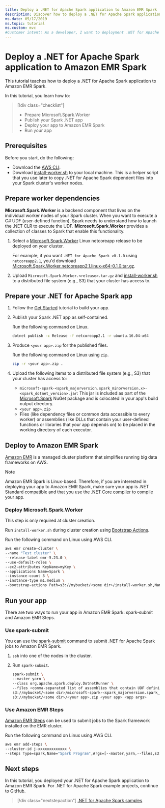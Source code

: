 ```yaml
---
title: Deploy a .NET for Apache Spark application to Amazon EMR Spark
description: Discover how to deploy a .NET for Apache Spark application to Amazon EMR Spark.
ms.date: 05/17/2019
ms.topic: tutorial
ms.custom: mvc
#Customer intent: As a developer, I want to deployment .NET for Apache Spark application to Amazon EMR Spark.
---
```


# Deploy a .NET for Apache Spark application to Amazon EMR Spark

This tutorial teaches how to deploy a .NET for Apache Spark application to Amazon EMR Spark.

In this tutorial, you learn how to:

> [!div class="checklist"]
> * Prepare Microsoft.Spark.Worker
> * Publish your Spark .NET app
> * Deploy your app to Amazon EMR Spark
> * Run your app

## Prerequisites

Before you start, do the following:

* Download the [AWS CLI](https://aws.amazon.com/cli/).
* Download [install-worker.sh](https://github.com/dotnet/spark/blob/master/deployment/install-worker.sh) to your local machine. This is a helper script that you use later to copy .NET for Apache Spark dependent files into your Spark cluster's worker nodes.

## Prepare worker dependencies

**Microsoft.Spark.Worker** is a backend component that lives on the individual worker nodes of your Spark cluster. When you want to execute a C# UDF (user-defined function), Spark needs to understand how to launch the .NET CLR to execute the UDF. **Microsoft.Spark.Worker** provides a collection of classes to Spark that enable this functionality.

1. Select a [Microsoft.Spark.Worker](https://github.com/dotnet/spark/releases) Linux netcoreapp release to be deployed on your cluster.

   For example, if you want `.NET for Apache Spark v0.1.0` using `netcoreapp2.1`, you'd download [Microsoft.Spark.Worker.netcoreapp2.1.linux-x64-0.1.0.tar.gz](https://github.com/dotnet/spark/releases/download/v0.1.0/Microsoft.Spark.Worker.netcoreapp2.1.linux-x64-0.1.0.tar.gz).

2. Upload `Microsoft.Spark.Worker.<release>.tar.gz` and [install-worker.sh](https://github.com/dotnet/spark/blob/master/deployment/install-worker.sh) to a distributed file system (e.g., S3) that your cluster has access to.

## Prepare your .NET for Apache Spark app

1. Follow the [Get Started](get-started.md) tutorial to build your app.

2. Publish your Spark .NET app as self-contained.

   Run the following command on Linux.

   ```bash
   dotnet publish -c Release -f netcoreapp2.1 -r ubuntu.16.04-x64
   ```

3. Produce `<your app>.zip` for the published files.

   Run the following command on Linux using `zip`.

   ```bash
   zip -r <your app>.zip .
   ```

4. Upload the following items to a distributed file system (e.g., S3) that your cluster has access to:

   * `microsoft-spark-<spark_majorversion.spark_minorversion.x>-<spark_dotnet_version>.jar`: This jar is included as part of the [Microsoft.Spark](https://www.nuget.org/packages/Microsoft.Spark/) NuGet package and is colocated in your app's build output directory.
   * `<your app>.zip`
   * Files (like dependency files or common data accessible to every worker) or assemblies (like DLLs that contain your user-defined functions or libraries that your app depends on) to be placed in the working directory of each executor.

## Deploy to Amazon EMR Spark

[Amazon EMR](https://docs.aws.amazon.com/emr/latest/ManagementGuide/emr-what-is-emr.html) is a managed cluster platform that simplifies running big data frameworks on AWS.

> [!NOTE] 
> Amazon EMR Spark is Linux-based. Therefore, if you are interested in deploying your app to Amazon EMR Spark, make sure your app is .NET Standard compatible and that you use the [.NET Core compiler](https://dotnet.microsoft.com/download) to compile your app.

### Deploy Microsoft.Spark.Worker

This step is only required at cluster creation.

Run `install-worker.sh` during cluster creation using [Bootstrap Actions](https://docs.aws.amazon.com/emr/latest/ManagementGuide/emr-plan-bootstrap.html).

Run the following command on Linux using AWS CLI.

```bash
aws emr create-cluster \
--name "Test cluster" \
--release-label emr-5.23.0 \
--use-default-roles \
--ec2-attributes KeyName=myKey \
--applications Name=Spark \
--instance-count 3 \
--instance-type m1.medium \
--bootstrap-actions Path=s3://mybucket/<some dir>/install-worker.sh,Name="Install Microsoft.Spark.Worker",Args=["aws","s3://mybucket/<some dir>/Microsoft.Spark.Worker.<release>.tar.gz","/usr/local/bin"]
```

## Run your app

There are two ways to run your app in Amazon EMR Spark: spark-submit and Amazon EMR Steps.

### Use spark-submit

You can use the [spark-submit](https://spark.apache.org/docs/latest/submitting-applications.html) command to submit .NET for Apache Spark jobs to Amazon EMR Spark.

1. `ssh` into one of the nodes in the cluster.

2. Run `spark-submit`.

   ```bash
   spark-submit \
   --master yarn \
   --class org.apache.spark.deploy.DotnetRunner \
   --files <comma-separated list of assemblies that contain UDF definitions, if any> \
   s3://mybucket/<some dir>/microsoft-spark-<spark_majorversion.spark_minorversion.x>-<spark_dotnet_version>.jar \
   s3://mybucket/<some dir>/<your app>.zip <your app> <app args>
   ```

### Use Amazon EMR Steps

[Amazon EMR Steps](https://docs.aws.amazon.com/emr/latest/ReleaseGuide/emr-spark-submit-step.html) can be used to submit jobs to the Spark framework installed on the EMR cluster.

Run the following command on Linux using AWS CLI.

```bash
aws emr add-steps \
--cluster-id j-xxxxxxxxxxxxx \
--steps Type=spark,Name="Spark Program",Args=[--master,yarn,--files,s3://mybucket/<some dir>/<udf assembly>,--class,org.apache.spark.deploy.DotnetRunner,s3://mybucket/<some dir>/microsoft-spark-<spark_majorversion.spark_minorversion.x>-<spark_dotnet_version>.jar,s3://mybucket/<some dir>/<your app>.zip,<your app>,<app arg 1>,<app arg 2>,...,<app arg n>],ActionOnFailure=CONTINUE
```

## Next steps

In this tutorial, you deployed your .NET for Apache Spark application to Amazon EMR Spark. For .NET for Apache Spark example projects, continue to GitHub.

> [!div class="nextstepaction"]
> [.NET for Apache Spark samples](https://github.com/dotnet/spark/tree/master/examples)

